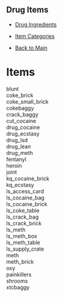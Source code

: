 ## Drug Items

- [Drug Ingredients](../drug-ingedients/drug-ingredients.md)
- [Item Categories](../ITEMS.md)

- [Back to Main](../../README.md)

# Items

blunt  
coke_brick  
coke_small_brick  
cokebaggy  
crack_baggy  
cut_cocaine  
drug_cocaine  
drug_ecstasy  
drug_lsd  
drug_lean  
drug_meth  
fentanyl  
heroin  
joint  
kq_cocaine_brick  
kq_ecstasy  
ls_access_card  
ls_cocaine_bag  
ls_cocaine_brick  
ls_coke_table  
ls_crack_bag  
ls_crack_brick  
ls_meth  
ls_meth_box  
ls_meth_table  
ls_supply_crate  
meth  
meth_brick  
oxy  
painkillers  
shrooms  
xtcbaggy
